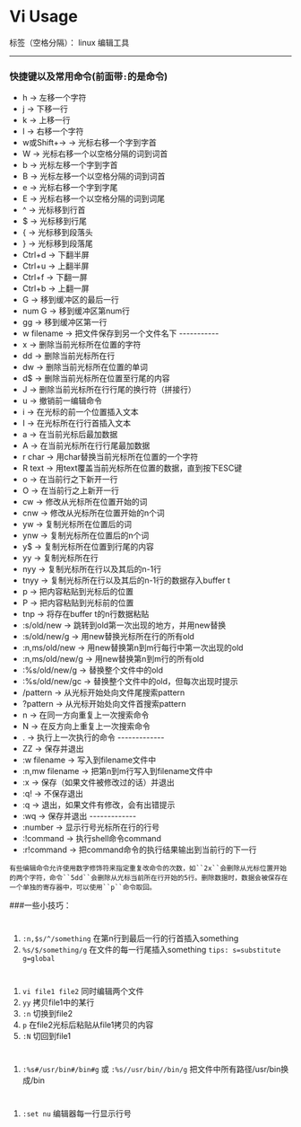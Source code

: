 # Vi Usage

标签（空格分隔）： linux 编辑工具

---
### 快捷键以及常用命令(前面带``:``的是命令)
> 
+   h -> 左移一个字符
+   j -> 下移一行
+   k -> 上移一行
+   l -> 右移一个字符
+   w或Shift+→ -> 光标右移一个字到字首
+   W -> 光标右移一个以空格分隔的词到词首
+   b -> 光标左移一个字到字首
+   B -> 光标左移一个以空格分隔的词到词首
+   e -> 光标右移一个字到字尾
+   E -> 光标右移一个以空格分隔的词到词尾
+   ^ -> 光标移到行首
+   \$ -> 光标移到行尾
+   {  ->  光标移到段落头
+   }  -> 光标移到段落尾
+   Ctrl+d -> 下翻半屏
+   Ctrl+u -> 上翻半屏
+   Ctrl+f -> 下翻一屏
+   Ctrl+b -> 上翻一屏
+   G -> 移到缓冲区的最后一行
+   num G -> 移到缓冲区第num行
+   gg -> 移到缓冲区第一行
+   w filename -> 把文件保存到另一个文件名下
\-----------
+   x -> 删除当前光标所在位置的字符
+   dd -> 删除当前光标所在行
+   dw -> 删除当前光标所在位置的单词
+   d$ -> 删除当前光标所在位置至行尾的内容
+   J ->  删除当前光标所在行行尾的换行符（拼接行）
+   u -> 撤销前一编辑命令
+   i -> 在光标的前一个位置插入文本
+   I -> 在光标所在行行首插入文本
+   a -> 在当前光标后最加数据
+   A -> 在当前光标所在行行尾最加数据
+   r char -> 用char替换当前光标所在位置的一个字符
+   R text -> 用text覆盖当前光标所在位置的数据，直到按下ESC键
+   o -> 在当前行之下新开一行
+   O -> 在当前行之上新开一行
+   cw -> 修改从光标所在位置开始的词
+   cnw -> 修改从光标所在位置开始的n个词
+   yw -> 复制光标所在位置后的词
+   ynw -> 复制光标所在位置后的n个词
+   y\$ -> 复制光标所在位置到行尾的内容
+   yy -> 复制光标所在行
+   nyy -> 复制光标所在行以及其后的n-1行
+   tnyy -> 复制光标所在行以及其后的n-1行的数据存入buffer t
+   p  -> 把内容粘贴到光标后的位置
+   P  -> 把内容粘贴到光标前的位置
+   tnp -> 将存在buffer t的n行数据粘贴
+   :s/old/new ->  跳转到old第一次出现的地方，并用new替换
+   :s/old/new/g ->  用new替换光标所在行的所有old
+   :n,ms/old/new ->  用new替换第n到m行每行中第一次出现的old
+   :n,ms/old/new/g ->  用new替换第n到m行的所有old
+   :%s/old/new/g ->  替换整个文件中的old
+   :%s/old/new/gc ->  替换整个文件中的old，但每次出现时提示
+   /pattern -> 从光标开始处向文件尾搜索pattern 
+   ?pattern -> 从光标开始处向文件首搜索pattern 
+   n -> 在同一方向重复上一次搜索命令
+   N -> 在反方向上重复上一次搜索命令
+   . -> 执行上一次执行的命令
\-------------
+   ZZ -> 保存并退出
+   :w filename -> 写入到filename文件中
+   :n,mw filename -> 把第n到m行写入到filename文件中
+   :x -> 保存（如果文件被修改过的话）并退出
+   :q! -> 不保存退出
+   :q -> 退出，如果文件有修改，会有出错提示
+   :wq -> 保存并退出
\-------------
+  :number -> 显示行号光标所在行的行号  
+  :!command -> 执行shell命令command 
+  :r!command -> 把command命令的执行结果输出到当前行的下一行

>   
    有些编辑命令允许使用数字修饰符来指定重复改命令的次数，如``2x``会删除从光标位置开始的两个字符，命令``5dd``会删除从光标当前所在行开始的5行。删除数据时，数据会被保存在一个单独的寄存器中，可以使用``p``命令取回。

###一些小技巧：
#
1. ``:n,$s/^/something`` 在第n行到最后一行的行首插入something
2. ``%s/$/something/g`` 在文件的每一行尾插入something
``tips: s=substitute g=global``

#
1. ``vi file1 file2`` 同时编辑两个文件
1. ``yy`` 拷贝file1中的某行
1. ``:n`` 切换到file2
1. ``p``  在file2光标后粘贴从file1拷贝的内容
1. ``:N`` 切回到file1


#
1. ``:%s#/usr/bin#/bin#g`` 或 ``:%s//usr/bin//bin/g`` 把文件中所有路径/usr/bin换成/bin

#
1. ``:set nu`` 编辑器每一行显示行号








